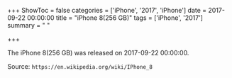 +++
ShowToc = false
categories = ['iPhone', '2017', 'iPhone']
date = 2017-09-22 00:00:00
title = "iPhone 8(256 GB)"
tags = ['iPhone', '2017']
summary = " "

+++

The iPhone 8(256 GB) was released on 2017-09-22 00:00:00.

Source: `https://en.wikipedia.org/wiki/IPhone_8`
